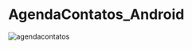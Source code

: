 # AgendaContatos_Android

![agendacontatos](https://cloud.githubusercontent.com/assets/21285289/20285326/6220d42c-aaa8-11e6-90ab-74a50013e0d6.PNG)
